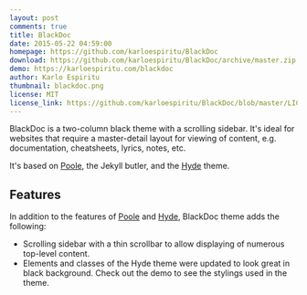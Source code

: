 ```yaml
---
layout: post
comments: true
title: BlackDoc
date: 2015-05-22 04:59:00
homepage: https://github.com/karloespiritu/BlackDoc
download: https://github.com/karloespiritu/BlackDoc/archive/master.zip
demo: https://karloespiritu.com/blackdoc
author: Karlo Espiritu
thumbnail: blackdoc.png
license: MIT
license_link: https://github.com/karloespiritu/BlackDoc/blob/master/LICENSE.md
---
```


BlackDoc is a two-column black theme with a scrolling sidebar. It's ideal for websites that require a master-detail layout for viewing of content, e.g. documentation, cheatsheets, lyrics, notes, etc.

It's based on [Poole](https://getpoole.com), the Jekyll butler, and the [Hyde](https://hyde.getpoole.com) theme.

## Features

In addition to the features of [Poole](https://getpoole.com) and [Hyde](https://hyde.getpoole.com), BlackDoc theme adds the following:

* Scrolling sidebar with a thin scrollbar to allow displaying of   numerous top-level content.
* Elements and classes of the Hyde theme were updated to look great in black background. Check out the demo to see the stylings used in the theme.

